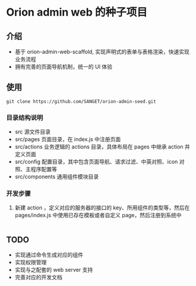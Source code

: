 # Orion admin web 的种子项目

## 介绍

- 基于 orion-admin-web-scaffold, 实现声明式的表单与表格渲染，快速实现业务流程
- 拥有完善的页面导航机制，统一的 UI 体验

## 使用

```shell
git clone https://github.com/SANGET/orion-admin-seed.git
```

### 目录结构说明

- src 源文件目录
- src/pages 页面目录，在 index.js 中注册页面
- src/actions 业务逻辑的 actions 目录，具体布局在 pages 中继承 action 并定义页面
- src/config 配置目录，其中包含页面导航、请求过滤、中英对照、icon 对照、主程序配置等
- src/components 通用组件模块目录

### 开发步骤

1. 新建 action ，定义对应的服务器的接口的 key、所用组件的类型等，然后在 pages/index.js 中使用已存在模板或者自定义 page，然后注册到系统中

```js

```

## TODO

- 实现通过命令生成对应的组件
- 实现权限管理
- 实现与之配套的 web server 支持
- 完善对应的开发文档